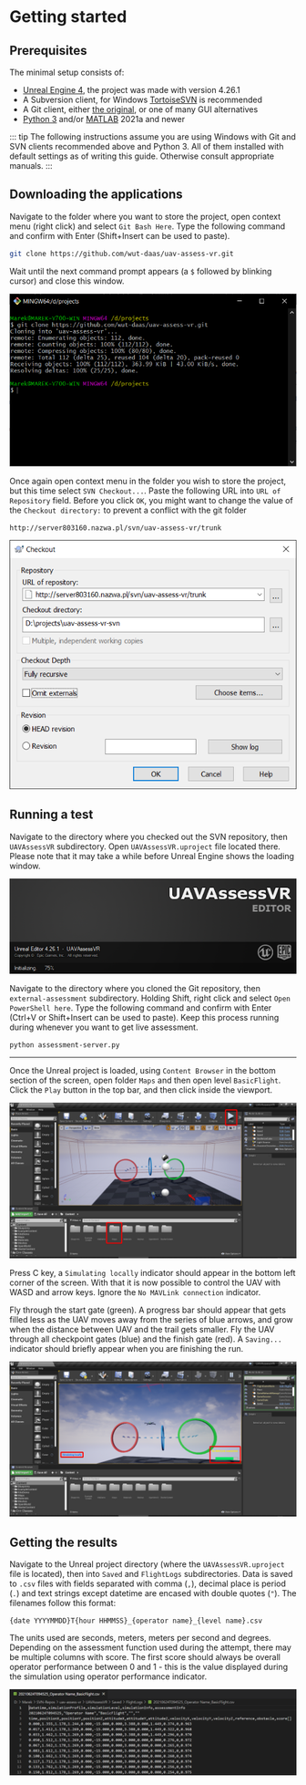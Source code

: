 # Getting started

## Prerequisites

The minimal setup consists of:

- [Unreal Engine 4](https://unrealengine.com/), the project was made with version 4.26.1
- A Subversion client, for Windows [TortoiseSVN](https://tortoisesvn.net/) is recommended
- A Git client, either [the original](https://git-scm.com/), or one of many GUI alternatives
- [Python 3](https://python.org/) and/or [MATLAB](https://mathworks.com/) 2021a and newer

::: tip
The following instructions assume you are using Windows with Git and SVN clients recommended above and Python 3. All of them installed with default settings as of writing this guide. Otherwise consult appropriate manuals.
:::

## Downloading the applications

Navigate to the folder where you want to store the project, open context menu (right click) and select `Git Bash Here`. Type the following command and confirm with Enter (Shift+Insert can be used to paste).

```sh
git clone https://github.com/wut-daas/uav-assess-vr.git
```

Wait until the next command prompt appears (a `$` followed by blinking cursor) and close this window.

![Git Bash window](./downloading-git.png)

Once again open context menu in the folder you wish to store the project, but this time select `SVN Checkout...`. Paste the following URL into `URL of Repository` field. Before you click `OK`, you might want to change the value of the `Checkout directory:` to prevent a conflict with the git folder

```
http://server803160.nazwa.pl/svn/uav-assess-vr/trunk
```

![TortoiseSVN window](./downloading-svn.png)

## Running a test

Navigate to the directory where you checked out the SVN repository, then `UAVAssessVR` subdirectory. Open `UAVAssessVR.uproject` file located there. Please note that it may take a while before Unreal Engine shows the loading window.

![Unreal loading](./running-loading.png)

Navigate to the directory where you cloned the Git repository, then `external-assessment` subdirectory. Holding Shift, right click and select `Open PowerShell here`. Type the following command and confirm with Enter (Ctrl+V or Shift+Insert can be used to paste). Keep this process running during whenever you want to get live assessment.

```
python assessment-server.py
```

---

Once the Unreal project is loaded, using `Content Browser` in the bottom section of the screen, open folder `Maps` and then open level `BasicFlight`. Click the `Play` button in the top bar, and then click inside the viewport.

![Starting the test](./running-play.png)

Press C key, a `Simulating locally` indicator should appear in the bottom left corner of the screen. With that it is now possible to control the UAV with WASD and arrow keys. Ignore the `No MAVLink connection` indicator.

Fly through the start gate (green). A progress bar should appear that gets filled less as the UAV moves away from the series of blue arrows, and grow when the distance between UAV and the trail gets smaller. Fly the UAV through all checkpoint gates (blue) and the finish gate (red). A `Saving...` indicator should briefly appear when you are finishing the run.

![Controlling the UAv](./running-control.png)

## Getting the results

Navigate to the Unreal project directory (where the `UAVAssessVR.uproject` file is located), then into `Saved` and `FlightLogs` subdirectories. Data is saved to `.csv` files with fields separated with comma (`,`), decimal place is period (`.`) and text strings except datetime are encased with double quotes (`"`). The filenames follow this format:

```
{date YYYYMMDD}T{hour HHMMSS}_{operator name}_{level name}.csv
```

The units used are seconds, meters, meters per second and degrees. Depending on the assessment function used during the attempt, there may be multiple columns with score. The first score should always be overall operator performance between 0 and 1 - this is the value displayed during the simulation using operator performance indicator.

![Example data](./results-csv.png)
